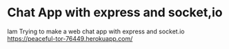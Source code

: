 # Chat App with express and socket,io

Iam Trying to make a web chat app with express and socket.io
https://peaceful-tor-76449.herokuapp.com/
